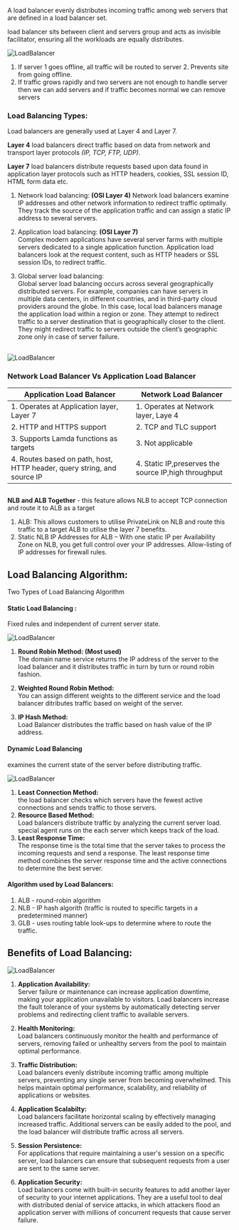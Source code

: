 A load balancer evenly distributes incoming traffic among web servers that are defined in a load balancer set.

load balancer sits between client and servers group and acts as invisible facilitator, ensuring all the workloads are equally distributes.

![LoadBalancer](/blog-ui/assets/posts/Images/LoadBalancer.svg)
 
1. If server 1 goes offline, all traffic will be routed to server 2. Prevents site from going offline.  
2. If traffic grows rapidly and two servers are not enough to handle server then we can add servers and if traffic becomes normal we can remove servers

###  Load Balancing Types:  
Load balancers are generally used at Layer 4 and Layer 7.  

**Layer 4** load balancers direct traffic based on data from network and transport layer protocols *(IP, TCP, FTP, UDP)*.  
  
**Layer 7** load balancers distribute requests based upon data found in application layer protocols such as HTTP headers, cookies, SSL session ID, HTML form data etc.  
  
1. Network load balancing: **(OSI Layer 4)**
Network load balancers examine IP addresses and other network information to redirect traffic optimally. They track the source of the application traffic and can assign a static IP address to several servers.  
  
2. Application load balancing: **(OSI Layer 7)**  
Complex modern applications have several server farms with multiple servers dedicated to a single application function. Application load balancers look at the request content, such as HTTP headers or SSL session IDs, to redirect traffic.  
  
3. Global server load balancing:  
Global server load balancing occurs across several geographically distributed servers. For example, companies can have servers in multiple data centers, in different countries, and in third-party cloud providers around the globe. In this case, local load balancers manage the application load within a region or zone. They attempt to redirect traffic to a server destination that is geographically closer to the client. They might redirect traffic to servers outside the client’s geographic zone only in case of server failure.

##

![LoadBalancer](/blog-ui/assets/posts/Images/LoadBalancerTypes.svg)

### Network Load Balancer Vs Application Load Balancer

| Application Load Balancer | Network Load Balancer |
|--------------------------------------------|-------------------------------------|
| 1. Operates at Application layer, Layer 7 | 1. Operates at Network layer, Laye 4 |
| 2. HTTP and HTTPS support | 2. TCP and TLC support |
| 3. Supports Lamda functions as targets | 3. Not applicable |
| 4. Routes based on path, host, HTTP header, query string, and source IP | 4. Static IP,preserves the source IP,high throughput |

## 

**NLB and ALB Together** - this feature allows NLB to accept TCP connection and route it to ALB as a target
1. ALB: This allows customers to utilise PrivateLink on NLB and route this traffic to a target ALB to utilise the layer 7 benefits.
2. Static NLB IP Addresses for ALB – With one static IP per Availability Zone on NLB, you get full control over your IP addresses. Allow-listing of IP addresses for firewall rules.

## Load Balancing Algorithm:  
Two Types of Load Balancing Algorithm  

#### Static Load Balancing :
Fixed rules and independent of current server state.

![LoadBalancer](/blog-ui/assets/posts/Images/LoadBalancerStaticAlgo.svg)

1. **Round Robin Method: (Most used)**  
The domain name service returns the IP address of the server to the load balancer and it distributes traffic in turn by turn or round robin fashion.  

2. **Weighted Round Robin Method:**  
You can assign different weights to the different service and the load balancer ditributes traffic based on weight of the server.  
3. **IP Hash Method:**  
Load Balancer distributes the traffic based on hash value of the IP address.

####  Dynamic Load Balancing  
examines the current state of the server before distributing traffic.

![LoadBalancer](/blog-ui/assets/posts/Images/LoadBalancerDynamicAlgo.svg)

1. **Least Connection Method:**  
the load balancer checks which servers have the fewest active connections and sends traffic to those servers.  
2. **Resource Based Method:**  
Load balancers distribute traffic by analyzing the current server load. special agent runs on the each server which keeps track of the load.  
3. **Least Response Time:**  
The response time is the total time that the server takes to process the incoming requests and send a response. The least response time method combines the server response time and the active connections to determine the best server.  

#### Algorithm used by Load Balancers:  
1. ALB - round-robin algorithm  
2. NLB - IP hash algorith (traffic is routed to specific targets in a predetermined manner)  
3. GLB - uses routing table look-ups to determine where to route the traffic.

## Benefits of Load Balancing:

![LoadBalancer](/blog-ui/assets/posts/Images/LoadBalancerBenefits.svg)
  
1. **Application Availability:**  
Server failure or maintenance can increase application downtime, making your application unavailable to visitors. Load balancers increase the fault tolerance of your systems by automatically detecting server problems and redirecting client traffic to available servers.  
 
2. **Health Monitoring:**  
Load balancers continuously monitor the health and performance of servers, removing failed or unhealthy servers from the pool to maintain optimal performance.  

3. **Traffic Distribution:**  
Load balancers evenly distribute incoming traffic among multiple servers, preventing any single server from becoming overwhelmed. This helps maintain optimal performance, scalability, and reliability of applications or websites.  
  
4. **Application Scalabilty:**  
Load balancers facilitate horizontal scaling by effectively managing increased traffic. Additional servers can be easily added to the pool, and the load balancer will distribute traffic across all servers.  
  
5. **Session Persistence:**  
For applications that require maintaining a user's session on a specific server, load balancers can ensure that subsequent requests from a user are sent to the same server.  
  
6. **Application Security:**  
Load balancers come with built-in security features to add another layer of security to your internet applications. They are a useful tool to deal with distributed denial of service attacks, in which attackers flood an application server with millions of concurrent requests that cause server failure.
